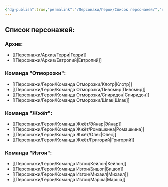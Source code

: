 ```yaml
---
{"dg-publish":true,"permalink":"/Персонажи/Герои/Список персонажей/","noteIcon":"","created":"2025-07-29T10:23:07.077+03:00","updated":"2025-09-09T12:34:13.520+03:00"}
---
```



## Список персонажей:
### Архив:
- [[Персонажи/Архив/Герри\|Герри]]
- [[Персонажи/Архив/Евтропий\|Евтропий]]

### Команда "Отморозки":
- [[Персонажи/Герои/Команда Отморозки/Клотр\|Клотр]]
- [[Персонажи/Герои/Команда Отморозки/Пивомир\|Пивомир]]
- [[Персонажи/Герои/Команда Отморозки/Спиридон\|Спиридон]]
- [[Персонажи/Герои/Команда Отморозки/Шлак\|Шлак]]

### Команда "Жжёт":
- [[Персонажи/Герои/Команда Жжёт/Эйнар\|Эйнар]]
- [[Персонажи/Герои/Команда Жжёт/Ромашкина\|Ромашкина]]
- [[Персонажи/Герои/Команда Жжёт/Олек\|Олек]]
- [[Персонажи/Герои/Команда Жжёт/Григорий\|Григорий]]

### Команда "Изгои":
- [[Персонажи/Герои/Команда Изгои/Кейлон\|Кейлон]]
- [[Персонажи/Герои/Команда Изгои/Бишоп\|Бишоп]]
- [[Персонажи/Герои/Команда Изгои/Михаил\|Михаил]]
- [[Персонажи/Герои/Команда Изгои/Марша\|Марша]]